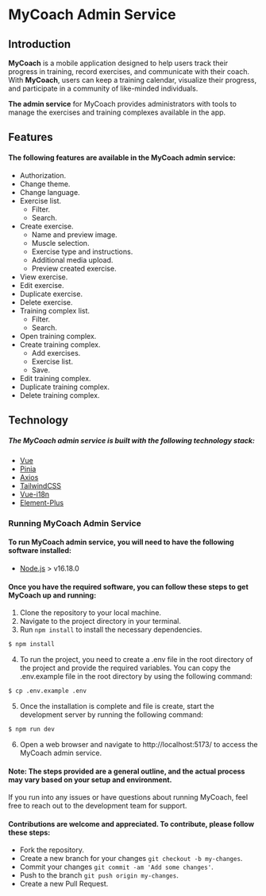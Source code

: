 # MyCoach Admin Service

## Introduction

**MyCoach** is a mobile application designed to help users track their progress in training, record exercises, and communicate with their coach. With **MyCoach**, users can keep a training calendar, visualize their progress, and participate in a community of like-minded individuals.

**The admin service** for MyCoach provides administrators with tools to manage the exercises and training complexes available in the app.

## Features

#### The following features are available in the MyCoach admin service:

- Authorization.
- Change theme.
- Change language.
- Exercise list.
  - Filter.
  - Search.
- Create exercise.
  - Name and preview image.
  - Muscle selection.
  - Exercise type and instructions.
  - Additional media upload.
  - Preview created exercise.
- View exercise.
- Edit exercise.
- Duplicate exercise.
- Delete exercise.
- Training complex list.
  - Filter.
  - Search.
- Open training complex.
- Create training complex.
  - Add exercises.
  - Exercise list.
  - Save.
- Edit training complex.
- Duplicate training complex.
- Delete training complex.

## Technology

##### The MyCoach admin service is built with the following technology stack:

- [Vue](https://vuejs.org/)
- [Pinia](https://pinia.vuejs.org/)
- [Axios](https://axios-http.com/)
- [TailwindCSS](https://tailwindcss.com/)
- [Vue-i18n](https://kazupon.github.io/vue-i18n/)
- [Element-Plus](https://element-plus.org/en-US/)

### Running MyCoach Admin Service

#### To run MyCoach admin service, you will need to have the following software installed:

- [Node.js](https://nodejs.org/en/) > v16.18.0

#### Once you have the required software, you can follow these steps to get MyCoach up and running:

1. Clone the repository to your local machine.
2. Navigate to the project directory in your terminal.
3. Run `npm install` to install the necessary dependencies.

```bash
$ npm install
```

4. To run the project, you need to create a .env file in the root directory of the project and provide the required variables. You can copy the .env.example file in the root directory by using the following command:

```bash
$ cp .env.example .env
```

5. Once the installation is complete and file is create, start the development server by running the following command:

```bash
$ npm run dev
```

6. Open a web browser and navigate to http://localhost:5173/ to access the MyCoach admin service.

#### Note: The steps provided are a general outline, and the actual process may vary based on your setup and environment.

If you run into any issues or have questions about running MyCoach, feel free to reach out to the development team for support.

#### Contributions are welcome and appreciated. To contribute, please follow these steps:

- Fork the repository.
- Create a new branch for your changes `git checkout -b my-changes`.
- Commit your changes `git commit -am 'Add some changes'`.
- Push to the branch `git push origin my-changes`.
- Create a new Pull Request.
